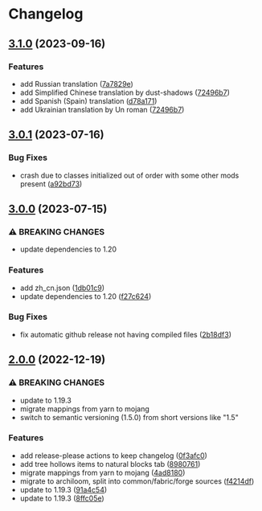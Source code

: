 # Changelog

## [3.1.0](https://github.com/reoseah/tree-hollows/compare/v3.0.1...v3.1.0) (2023-09-16)


### Features

* add Russian translation ([7a7829e](https://github.com/reoseah/tree-hollows/commit/7a7829ea69431b6dd2326a04a1890fb60b73e56b))
* add Simplified Chinese translation by dust-shadows ([72496b7](https://github.com/reoseah/tree-hollows/commit/72496b7539915501eb2bcfab3435ed096a912bdd))
* add Spanish (Spain) translation ([d78a171](https://github.com/reoseah/tree-hollows/commit/d78a171bd3a460c3298eeafbe675f590a84e9fd5))
* add Ukrainian translation by Un roman ([72496b7](https://github.com/reoseah/tree-hollows/commit/72496b7539915501eb2bcfab3435ed096a912bdd))

## [3.0.1](https://github.com/reoseah/tree-hollows/compare/v3.0.0...v3.0.1) (2023-07-16)


### Bug Fixes

* crash due to classes initialized out of order with some other mods present ([a92bd73](https://github.com/reoseah/tree-hollows/commit/a92bd73ca7be8f0356c517e30476352a25624250))

## [3.0.0](https://github.com/reoseah/tree-hollows/compare/v2.0.0...v3.0.0) (2023-07-15)


### ⚠ BREAKING CHANGES

* update dependencies to 1.20

### Features

* add zh_cn.json ([1db01c9](https://github.com/reoseah/tree-hollows/commit/1db01c9d38976bbac35e091d60db654e69fe390f))
* update dependencies to 1.20 ([f27c624](https://github.com/reoseah/tree-hollows/commit/f27c624c89456e863159b3cf191ebd490ec92d02))


### Bug Fixes

* fix automatic github release not having compiled files ([2b18df3](https://github.com/reoseah/tree-hollows/commit/2b18df3a95a818f4a05cc079a3a0e6720bce448f))

## [2.0.0](https://github.com/Reoseah/tree-hollows/compare/v1.5.0...v2.0.0) (2022-12-19)


### ⚠ BREAKING CHANGES

* update to 1.19.3
* migrate mappings from yarn to mojang
* switch to semantic versioning (1.5.0) from short versions like "1.5"

### Features

* add release-please actions to keep changelog ([0f3afc0](https://github.com/Reoseah/tree-hollows/commit/0f3afc09ecad0b09b89325775c8c33e146f338ad))
* add tree hollows items to natural blocks tab ([8980761](https://github.com/Reoseah/tree-hollows/commit/89807617bc6b9ac7207d26b3a8e1d2a5b0d87281))
* migrate mappings from yarn to mojang ([4ad8180](https://github.com/Reoseah/tree-hollows/commit/4ad81808042b2076b690f289dde023297d199e9c))
* migrate to archiloom, split into common/fabric/forge sources ([f4214df](https://github.com/Reoseah/tree-hollows/commit/f4214df493ce061eb5ee9bb8fd67ed9bb809268e))
* update to 1.19.3 ([91a4c54](https://github.com/Reoseah/tree-hollows/commit/91a4c545a927f8d16f63697947f7fc925b82e60d))
* update to 1.19.3 ([8ffc05e](https://github.com/Reoseah/tree-hollows/commit/8ffc05ef43d485ddd2718674f784bb3fdcacccc6))
